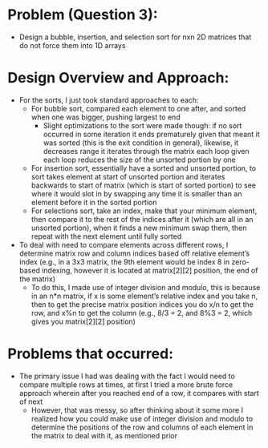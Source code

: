 # Problem (Question 3):
-	Design a bubble, insertion, and selection sort for nxn 2D matrices that do not force them into 1D arrays

# Design Overview and Approach:
-	For the sorts, I just took standard approaches to each:
    -	For bubble sort, compared each element to one after, and sorted when one was bigger, pushing largest to end
        -	Slight optimizations to the sort were made though: if no sort occurred in some iteration it ends prematurely given that meant it was sorted (this is the exit condition in general), likewise, it decreases range it iterates through the matrix each loop given each loop reduces the size of the unsorted portion by one
    -	For insertion sort, essentially have a sorted and unsorted portion, to sort takes element at start of unsorted portion and iterates backwards to start of matrix (which is start of sorted portion) to see where it would slot in by swapping any time it is smaller than an element before it in the sorted portion
    -	For selections sort, take an index, make that your minimum element, then compare it to the rest of the indices after it (which are all in an unsorted portion), when it finds a new minimum swap them, then repeat with the next element until fully sorted
-	To deal with need to compare elements across different rows, I determine matrix row and column indices based off relative element’s index (e.g., in a 3x3 matrix, the 9th element would be index 8 in zero-based indexing, however it is located at matrix[2][2] position, the end of the matrix)
    -	To do this, I made use of integer division and modulo, this is because in an n\*n matrix, if x is some element’s relative index and you take n, then to get the precise matrix position indices you do x/n to get the row, and x%n to get the column (e.g., 8/3 = 2, and 8%3 = 2, which gives you matrix[2][2] position)

# Problems that occurred:
-	The primary issue I had was dealing with the fact I would need to compare multiple rows at times, at first I tried a more brute force approach wherein after you reached end of a row, it compares with start of next
    -	However, that was messy, so after thinking about it some more I realized how you could make use of integer division and modulo to determine the positions of the row and columns of each element in the matrix to deal with it, as mentioned prior
